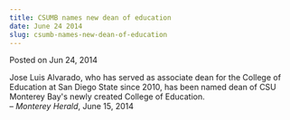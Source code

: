 ```yaml
---
title: CSUMB names new dean of education
date: June 24 2014
slug: csumb-names-new-dean-of-education
---
```


 



<span class="date">Posted on Jun 24, 2014    </span>
<p>Jose Luis Alvarado, who has served as associate dean for the
College of Education at San Diego State since 2010, has been named
dean of CSU Monterey Bay&apos;s newly created College of
Education.<br>
&#x2013; <em>Monterey Herald</em>, June 15, 2014</br></p>





```
